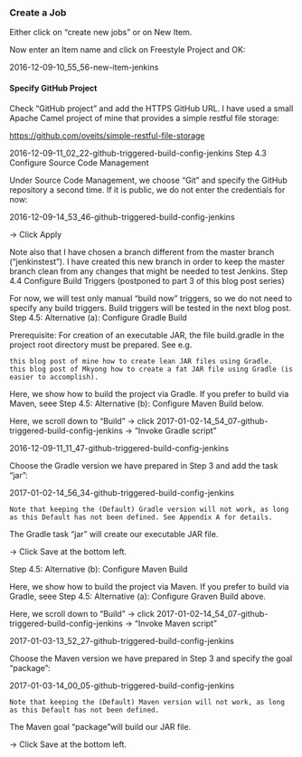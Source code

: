 ### Create a Job

Either click on “create new jobs” or on New Item.

Now enter an Item name and click on Freestyle Project and OK:

2016-12-09-10_55_56-new-item-jenkins

#### Specify GitHub Project

Check “GitHub project” and add the HTTPS GitHub URL. I have used a small Apache Camel project of mine that provides a simple restful file storage:

https://github.com/oveits/simple-restful-file-storage

2016-12-09-11_02_22-github-triggered-build-config-jenkins
Step 4.3 Configure Source Code Management

Under Source Code Management, we choose “Git” and specify the GitHub repository a second time. If it is public, we do not enter the credentials for now:

2016-12-09-14_53_46-github-triggered-build-config-jenkins

-> Click Apply

Note also that I have chosen a branch different from the master branch (“jenkinstest”). I have created this new branch in order to keep the master branch clean from any changes that might be needed to test Jenkins.
Step 4.4 Configure Build Triggers (postponed to part 3 of this blog post series)

For now, we will test only manual “build now” triggers, so we do not need to specify any build triggers. Build triggers will be tested in the next blog post.
Step 4.5: Alternative (a): Configure Gradle Build

Prerequisite: For creation of an executable JAR, the file build.gradle in the project root directory must be prepared. See e.g.

    this blog post of mine how to create lean JAR files using Gradle.
    this blog post of Mkyong how to create a fat JAR file using Gradle (is easier to accomplish).

Here, we show how to build the project via Gradle. If you prefer to build via Maven, seee Step 4.5: Alternative (b): Configure Maven Build below.

Here, we scroll down to “Build” -> click 2017-01-02-14_54_07-github-triggered-build-config-jenkins -> “Invoke Gradle script”

2016-12-09-11_11_47-github-triggered-build-config-jenkins

Choose the Gradle version we have prepared in Step 3 and add the task “jar”:

2017-01-02-14_56_34-github-triggered-build-config-jenkins

    Note that keeping the (Default) Gradle version will not work, as long as this Default has not been defined. See Appendix A for details.

The Gradle task “jar” will create our executable JAR file.

-> Click Save at the bottom left.

Step 4.5: Alternative (b): Configure Maven Build

Here, we show how to build the project via Maven. If you prefer to build via Gradle, seee Step 4.5: Alternative (a): Configure Graven Build above.

Here, we scroll down to “Build” -> click 2017-01-02-14_54_07-github-triggered-build-config-jenkins -> “Invoke Maven script”

2017-01-03-13_52_27-github-triggered-build-config-jenkins

Choose the Maven version we have prepared in Step 3 and specify the goal “package”:

2017-01-03-14_00_05-github-triggered-build-config-jenkins

    Note that keeping the (Default) Maven version will not work, as long as this Default has not been defined.

The Maven goal “package”will build our JAR file.

-> Click Save at the bottom left.

